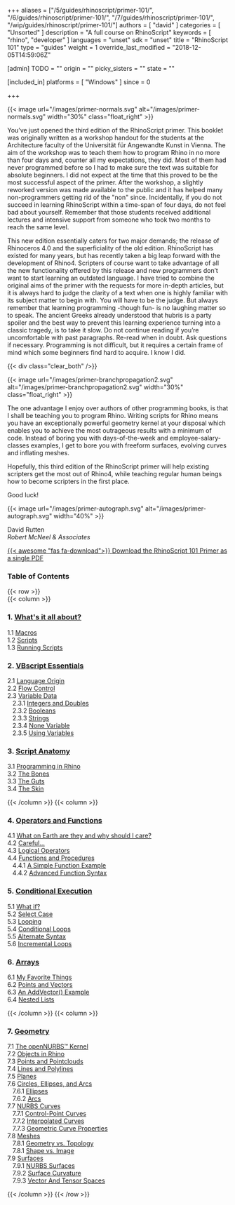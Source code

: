+++
aliases = ["/5/guides/rhinoscript/primer-101/", "/6/guides/rhinoscript/primer-101/", "/7/guides/rhinoscript/primer-101/", "/wip/guides/rhinoscript/primer-101/"]
authors = [ "david" ]
categories = [ "Unsorted" ]
description = "A full course on RhinoScript"
keywords = [ "rhino", "developer" ]
languages = "unset"
sdk = "unset"
title = "RhinoScript 101"
type = "guides"
weight = 1
override_last_modified = "2018-12-05T14:59:06Z"

[admin]
TODO = ""
origin = ""
picky_sisters = ""
state = ""

[included_in]
platforms = [ "Windows" ]
since = 0

+++

<div class="row">
<div class="col-md-12" markdown="1">  
  
</div>
<div class="col-md-8 col-sm-12 col-sm-12" markdown="1">  

{{< image url="/images/primer-normals.svg" alt="/images/primer-normals.svg" width="30%" class="float_right" >}}

You’ve just opened the third edition of the RhinoScript primer. This booklet was originally written as a workshop handout for the students at the Architecture faculty of the Universität für Angewandte Kunst in Vienna. The aim of the workshop was to teach them how to program Rhino in no more than four days and, counter all my expectations, they did. Most of them had never programmed before so I had to make sure the text was suitable for absolute beginners. I did not expect at the time that this proved to be the most successful aspect of the primer. After the workshop, a slightly reworked version was made available to the public and it has helped many non-programmers getting rid of the "non" since. Incidentally, if you do not succeed in learning RhinoScript within a time-span of four days, do not feel bad about yourself. Remember that those students received additional lectures and intensive support from someone who took two months to reach the same level.


This new edition essentially caters for two major demands; the release of Rhinoceros 4.0 and the superficiality of the old edition. RhinoScript has existed for many years, but has recently taken a big leap forward with the development of Rhino4. Scripters of course want to take advantage of all the new functionality offered by this release and new programmers don’t want to start learning an outdated language. I have tried to combine the original aims of the primer with the requests for more in-depth articles, but it is always hard to judge the clarity of a text when one is highly familiar with its subject matter to begin with. You will have to be the judge. But always remember that learning programming -though fun- is no laughing matter so to speak. The ancient Greeks already understood that hubris is a party spoiler and the best way to prevent this learning experience turning into a classic tragedy, is to take it slow. Do not continue reading if you’re uncomfortable with past paragraphs. Re-read when in doubt. Ask questions if necessary. Programming is not difficult, but it requires a certain frame of mind which some beginners find hard to acquire. I know I did.


{{< div class="clear_both" />}}

{{< image url="/images/primer-branchpropagation2.svg" alt="/images/primer-branchpropagation2.svg" width="30%" class="float_right" >}}

The one advantage I enjoy over authors of other programming books, is that I shall be teaching you to program Rhino. Writing scripts for Rhino means you have an exceptionally powerful geometry kernel at your disposal which enables you to achieve the most outrageous results with a minimum of code. Instead of boring you with days-of-the-week and employee-salary-classes examples, I get to bore you with freeform surfaces, evolving curves and inflating meshes.

Hopefully, this third edition of the RhinoScript primer will help existing scripters get the most out of Rhino4, while teaching regular human beings how to become scripters in the first place.

Good luck!  


{{< image url="/images/primer-autograph.svg" alt="/images/primer-autograph.svg" width="40%" >}}  

</div>  

  
</div>  

<div class="row">  
<div class="col-md-12" markdown="1">  

David Rutten</br>
_Robert McNeel & Associates_

[{{< awesome "fas fa-download">}} ](http://www.rhino3d.com/download/rhino/5.0/rhinoscript101) [Download the RhinoScript 101 Primer as a single PDF ](http://www.rhino3d.com/download/rhino/5.0/rhinoscript101)

### Table of Contents  
</div>  
</div>  

{{< row >}}  
{{< column >}}  

### 1. [What's it all about?](/guides/rhinoscript/primer-101/1-whats-it-all-about/)

   1.1 [Macros](/guides/rhinoscript/primer-101/1-whats-it-all-about/#11-macros)  
   1.2 [Scripts](/guides/rhinoscript/primer-101/1-whats-it-all-about/#12-scripts)  
   1.3 [Running Scripts](/guides/rhinoscript/primer-101/1-whats-it-all-about/#13-scripts)  

### 2. [VBscript Essentials](/guides/rhinoscript/primer-101/2-vbscript-essentials/)  

   2.1	[Language Origin](/guides/rhinoscript/primer-101/2-vbscript-essentials/#21-language-origin)  
   2.2	[Flow Control](/guides/rhinoscript/primer-101/2-vbscript-essentials/#f22-low-control)  
   2.3	[Variable Data](/guides/rhinoscript/primer-101/2-vbscript-essentials/#23-variable-data)  
&nbsp;&nbsp; 2.3.1	[Integers and Doubles](/guides/rhinoscript/primer-101/2-vbscript-essentials/#231-integers-and-doubles)  
&nbsp;&nbsp; 2.3.2	[Booleans](/guides/rhinoscript/primer-101/2-vbscript-essentials/#232-booleans)  
&nbsp;&nbsp; 2.3.3	[Strings](/guides/rhinoscript/primer-101/2-vbscript-essentials/#233-strings)  
&nbsp;&nbsp; 2.3.4	[None Variable](/guides/rhinoscript/primer-101/2-vbscript-essentials/#234-none-variable)  
&nbsp;&nbsp; 2.3.5	[Using Variables](/guides/rhinoscript/primer-101/2-vbscript-essentials/#235-using-variables)  

### 3. [Script Anatomy](/guides/rhinoscript/primer-101/3-script-anatomy/)

   3.1 [Programming in Rhino](/guides/rhinoscript/primer-101/3-script-anatomy/#31-programming-in-rhino)    
   3.2 [The Bones](/guides/rhinoscript/primer-101/3-script-anatomy/#32-the-bones)  
   3.3 [The Guts](/guides/rhinoscript/primer-101/3-script-anatomy/#33-the-guts)  
   3.4 [The Skin](/guides/rhinoscript/primer-101/3-script-anatomy/#34-the-skin)  

{{< /column >}}
{{< column >}}


### 4. [Operators and Functions](/guides/rhinoscript/primer-101/4-operators-and-functions/)

   4.1	[What on Earth are they and why should I care?](/guides/rhinoscript/primer-101/4-operators-and-functions/#41-what-on-earth-are-they-and-why-should-i-care)   
   4.2	[Careful…](/guides/rhinoscript/primer-101/4-operators-and-functions/#42-careful)     
   4.3	[Logical Operators](/guides/rhinoscript/primer-101/4-operators-and-functions/#43-logical-operators)     
   4.4	[Functions and Procedures](/guides/rhinoscript/primer-101/4-operators-and-functions/#44-functions-and-procedures)     
&nbsp;&nbsp; 4.4.1 [A Simple Function Example](/guides/rhinoscript/primer-101/4-operators-and-functions/#441-a-simple-function-example)     
&nbsp;&nbsp; 4.4.2 [Advanced Function Syntax](/guides/rhinoscript/primer-101/4-operators-and-functions/#442-advanced-function-syntax)     


### 5. [Conditional Execution](/guides/rhinoscript/primer-101/5-conditional-execution/)

   5.1	[What if?](/guides/rhinoscript/primer-101/5-conditional-execution/#51-what-if)  
   5.2	[Select Case](/guides/rhinoscript/primer-101/5-conditional-execution/#52-select-case)  
   5.3	[Looping](/guides/rhinoscript/primer-101/5-conditional-execution/#53-looping)  
   5.4	[Conditional Loops](/guides/rhinoscript/primer-101/5-conditional-execution/#54-conditional-loops)  
   5.5	[Alternate Syntax](/guides/rhinoscript/primer-101/5-conditional-execution/#55-alternate-syntax)   
   5.6	[Incremental Loops](/guides/rhinoscript/primer-101/5-conditional-execution/#56-incremental-loops)


### 6. [Arrays](/guides/rhinoscript/primer-101/6-arrays/)

   6.1	[My Favorite Things](/guides/rhinoscript/primer-101/6-arrays/#61-my-favorite-things)  
   6.2	[Points and Vectors](/guides/rhinoscript/primer-101/6-arrays/#62-points-and-vectors)  
   6.3	[An AddVector() Example](/guides/rhinoscript/primer-101/6-arrays/#63-an-addvector-example)  
   6.4	[Nested Lists](/guides/rhinoscript/primer-101/6-arrays/#64-nested-lists)  

{{< /column >}}
{{< column >}}


### 7. [Geometry](/guides/rhinoscript/primer-101/7-geometry/)

   7.1	[The openNURBS™ Kernel](/guides/rhinoscript/primer-101/7-geometry/#71-the-opennurbs-kernel)  
   7.2	[Objects in Rhino](/guides/rhinoscript/primer-101/7-geometry/#72-objects-in-rhino)  
   7.3	[Points and Pointclouds](/guides/rhinoscript/primer-101/7-geometry/#73-points-and-pointclouds)  
   7.4	[Lines and Polylines](/guides/rhinoscript/primer-101/7-geometry/#74-lines-and-polylines)  
   7.5	[Planes](/guides/rhinoscript/primer-101/7-geometry/#75-planes)  
   7.6	[Circles, Ellipses, and Arcs](/guides/rhinoscript/primer-101/7-geometry/#76-circles-ellipses-and-arcs)  
&nbsp;&nbsp; 7.6.1 [Ellipses](/guides/rhinoscript/primer-101/7-geometry/#761-ellipses)  
&nbsp;&nbsp; 7.6.2 [Arcs](/guides/rhinoscript/primer-101/7-geometry/#762-arcs)  
   7.7	[NURBS Curves](/guides/rhinoscript/primer-101/7-geometry/#77-nurbs-curves)  
&nbsp;&nbsp; 7.7.1 [Control-Point Curves](/guides/rhinoscript/primer-101/7-geometry/#771-control-point-curves)  
&nbsp;&nbsp; 7.7.2 [Interpolated Curves](/guides/rhinoscript/primer-101/7-geometry/#772-interpolate-curves)  
&nbsp;&nbsp; 7.7.3 [Geometric Curve Properties](/guides/rhinoscript/primer-101/7-geometry/#773-geometric-curve-properties)    
   7.8	[Meshes](/guides/rhinoscript/primer-101/7-geometry/#78-meshes)  
&nbsp;&nbsp; 7.8.1 [Geometry vs. Topology](/guides/rhinoscript/primer-101/7-geometry/#781-geometry-vs-topology)  
&nbsp;&nbsp; 7.8.1 [Shape vs. Image](/guides/rhinoscript/primer-101/7-geometry/#781-shape-vs-image)  
   7.9	[Surfaces](/guides/rhinoscript/primer-101/7-geometry/#79-surfaces)  
&nbsp;&nbsp; 7.9.1 [NURBS Surfaces](/guides/rhinoscript/primer-101/7-geometry/#791-nurbs-surfaces)  
&nbsp;&nbsp; 7.9.2 [Surface Curvature](/guides/rhinoscript/primer-101/7-geometry/#792-surface-curvature)  
&nbsp;&nbsp; 7.9.3 [Vector And Tensor Spaces](/guides/rhinoscript/primer-101/7-geometry/#793-vector-and-tensor-spaces)   

{{< /column >}}
{{< /row >}}
